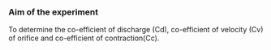 ### Aim of the experiment
To determine the co-efficient of discharge (Cd), co-efficient of velocity (Cv) of orifice and co-efficient of contraction(Cc).
